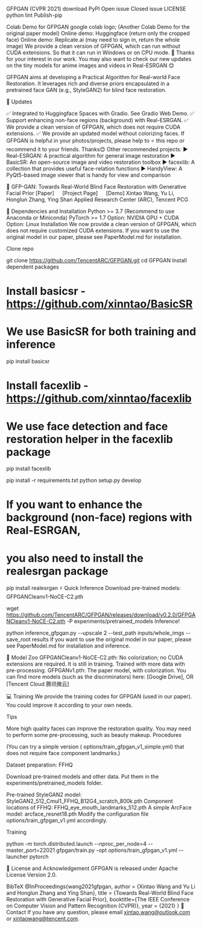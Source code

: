 GFPGAN (CVPR 2021)
download PyPI Open issue Closed issue LICENSE python lint Publish-pip

Colab Demo for GFPGAN google colab logo; (Another Colab Demo for the original paper model)
Online demo: Huggingface (return only the cropped face)
Online demo: Replicate.ai (may need to sign in, return the whole image)
We provide a clean version of GFPGAN, which can run without CUDA extensions. So that it can run in Windows or on CPU mode.
🚀 Thanks for your interest in our work. You may also want to check our new updates on the tiny models for anime images and videos in Real-ESRGAN 😊

GFPGAN aims at developing a Practical Algorithm for Real-world Face Restoration.
It leverages rich and diverse priors encapsulated in a pretrained face GAN (e.g., StyleGAN2) for blind face restoration.

🚩 Updates

✅ Integrated to Huggingface Spaces with Gradio. See Gradio Web Demo.
✅ Support enhancing non-face regions (background) with Real-ESRGAN.
✅ We provide a clean version of GFPGAN, which does not require CUDA extensions.
✅ We provide an updated model without colorizing faces.
If GFPGAN is helpful in your photos/projects, please help to ⭐ this repo or recommend it to your friends. Thanks😊 Other recommended projects:
▶️ Real-ESRGAN: A practical algorithm for general image restoration
▶️ BasicSR: An open-source image and video restoration toolbox
▶️ facexlib: A collection that provides useful face-relation functions
▶️ HandyView: A PyQt5-based image viewer that is handy for view and comparison

📖 GFP-GAN: Towards Real-World Blind Face Restoration with Generative Facial Prior
[Paper]   [Project Page]   [Demo]
Xintao Wang, Yu Li, Honglun Zhang, Ying Shan
Applied Research Center (ARC), Tencent PCG



🔧 Dependencies and Installation
Python >= 3.7 (Recommend to use Anaconda or Miniconda)
PyTorch >= 1.7
Option: NVIDIA GPU + CUDA
Option: Linux
Installation
We now provide a clean version of GFPGAN, which does not require customized CUDA extensions.
If you want to use the original model in our paper, please see PaperModel.md for installation.

Clone repo

git clone https://github.com/TencentARC/GFPGAN.git
cd GFPGAN
Install dependent packages

# Install basicsr - https://github.com/xinntao/BasicSR
# We use BasicSR for both training and inference
pip install basicsr

# Install facexlib - https://github.com/xinntao/facexlib
# We use face detection and face restoration helper in the facexlib package
pip install facexlib

pip install -r requirements.txt
python setup.py develop

# If you want to enhance the background (non-face) regions with Real-ESRGAN,
# you also need to install the realesrgan package
pip install realesrgan
⚡ Quick Inference
Download pre-trained models: GFPGANCleanv1-NoCE-C2.pth

wget https://github.com/TencentARC/GFPGAN/releases/download/v0.2.0/GFPGANCleanv1-NoCE-C2.pth -P experiments/pretrained_models
Inference!

python inference_gfpgan.py --upscale 2 --test_path inputs/whole_imgs --save_root results
If you want to use the original model in our paper, please see PaperModel.md for installation and inference.

🏰 Model Zoo
GFPGANCleanv1-NoCE-C2.pth: No colorization; no CUDA extensions are required. It is still in training. Trained with more data with pre-processing.
GFPGANv1.pth: The paper model, with colorization.
You can find more models (such as the discriminators) here: [Google Drive], OR [Tencent Cloud 腾讯微云]

💻 Training
We provide the training codes for GFPGAN (used in our paper).
You could improve it according to your own needs.

Tips

More high quality faces can improve the restoration quality.
You may need to perform some pre-processing, such as beauty makeup.
Procedures

(You can try a simple version ( options/train_gfpgan_v1_simple.yml) that does not require face component landmarks.)

Dataset preparation: FFHQ

Download pre-trained models and other data. Put them in the experiments/pretrained_models folder.

Pre-trained StyleGAN2 model: StyleGAN2_512_Cmul1_FFHQ_B12G4_scratch_800k.pth
Component locations of FFHQ: FFHQ_eye_mouth_landmarks_512.pth
A simple ArcFace model: arcface_resnet18.pth
Modify the configuration file options/train_gfpgan_v1.yml accordingly.

Training

python -m torch.distributed.launch --nproc_per_node=4 --master_port=22021 gfpgan/train.py -opt options/train_gfpgan_v1.yml --launcher pytorch

📜 License and Acknowledgement
GFPGAN is released under Apache License Version 2.0.

BibTeX
@InProceedings{wang2021gfpgan,
    author = {Xintao Wang and Yu Li and Honglun Zhang and Ying Shan},
    title = {Towards Real-World Blind Face Restoration with Generative Facial Prior},
    booktitle={The IEEE Conference on Computer Vision and Pattern Recognition (CVPR)},
    year = {2021}
}
📧 Contact
If you have any question, please email xintao.wang@outlook.com or xintaowang@tencent.com.
